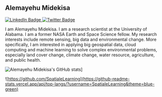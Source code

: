 ## Alemayehu Midekisa

<div id="badges">
  <a href="https://www.linkedin.com/in/alemayehumidekisa/">
    <img src="https://img.shields.io/badge/LinkedIn-blue?style=for-the-badge&logo=linkedin&logoColor=white" alt="LinkedIn Badge"/>
  </a>
  <a href="https://twitter.com/DrMidekisa">
    <img src="https://img.shields.io/badge/Twitter-blue?style=for-the-badge&logo=twitter&logoColor=white" alt="Twitter Badge"/>
  </a>
</div>

I am Alemayehu Midekisa. I am  a research scientist at the University of Alabama. I am a former NASA Earth and Space Science fellow. My research interests include remote sensing, big data and environmental change. More specifically, I am interested in applying big geospatial data, cloud computing and machine learning to solve complex environmental problems, especially land cover change, climate change, water resource, agriculture, and public health. 


![Alemayehu Midekisa's GitHub stats](https://github-readme-stats.vercel.app/api?username=alemayehumidekisa)]


![https://github.com/SpatialeLearning](https://github-readme-stats.vercel.app/api/top-langs/?username=SpatialeLearning&theme=blue-green)



